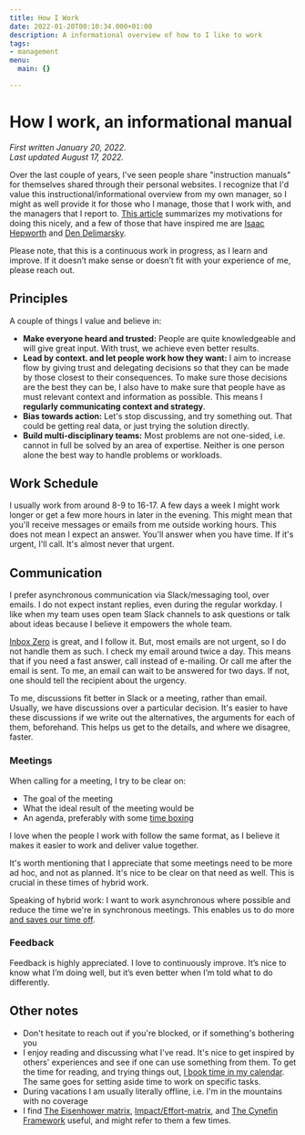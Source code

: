 ```yaml
---
title: How I Work
date: 2022-01-20T00:10:34.000+01:00
description: A informational overview of how to I like to work
tags:
- management
menu:
  main: {}

---
```

# How I work, an informational manual

_First written January 20, 2022.  
Last updated August 17, 2022._

Over the last couple of years, I've seen people share "instruction manuals" for themselves shared through their personal websites. I recognize that I'd value this instructional/informational overview from my own manager, so I might as well provide it for those who I manage, those that I work with, and the managers that I report to. [This article](https://www.remotecompany.com/blog/how-to-work-with-me-manual) summarizes my motivations for doing this nicely, and a few of those that have inspired me are [Isaac Hepworth](https://github.com/hepwori/wwi/) and [Den Delimarsky](https://den.dev/how-i-work/).

Please note, that this is a continuous work in progress, as I learn and improve. If it doesn’t make sense or doesn’t fit with your experience of me, please reach out.

## Principles

A couple of things I value and believe in:

* **Make everyone heard and trusted:** People are quite knowledgeable and will give great input. With trust, we achieve even better results.
* **Lead by context. and let people work how they want:** I aim to increase flow by giving trust and delegating decisions so that they can be made by those closest to their consequences. To make sure those decisions are the best they can be, I also have to make sure that people have as must relevant context and information as possible. This means I **regularly communicating context and strategy**.
* **Bias towards action:** Let's stop discussing, and try something out. That could be getting real data, or just trying the solution directly.
* **Build multi-disciplinary teams:** Most problems are not one-sided, i.e. cannot in full be solved by an area of expertise. Neither is one person alone the best way to handle problems or workloads.

## Work Schedule

I usually work from around 8-9 to 16-17. A few days a week I might work longer or get a few more hours in later in the evening. This might mean that you'll receive messages or emails from me outside working hours. This does not mean I expect an answer. You'll answer when you have time. If it's urgent, I'll call. It's almost never that urgent.

## Communication

I prefer asynchronous communication via Slack/messaging tool, over emails. I do not expect instant replies, even during the regular workday. I like when my team uses open team Slack channels to ask questions or talk about ideas because I believe it empowers the whole team.

[Inbox Zero](https://blog.doist.com/inbox-zero/) is great, and I follow it. But, most emails are not urgent, so I do not handle them as such. I check my email around twice a day. This means that if you need a fast answer, call instead of e-mailing. Or call me after the email is sent. To me, an email can wait to be answered for two days. If not, one should tell the recipient about the urgency.

To me, discussions fit better in Slack or a meeting, rather than email. Usually, we have discussions over a particular decision. It's easier to have these discussions if we write out the alternatives, the arguments for each of them, beforehand. This helps us get to the details, and where we disagree, faster.

### Meetings

When calling for a meeting, I try to be clear on:

* The goal of the meeting
* What the ideal result of the meeting would be
* An agenda, preferably with some [time boxing](https://en.wikipedia.org/wiki/Parkinson%27s_law "time boxing")

I love when the people I work with follow the same format, as I believe it makes it easier to work and deliver value together.

It's worth mentioning that I appreciate that some meetings need to be more ad hoc, and not as planned. It's nice to be clear on that need as well. This is crucial in these times of hybrid work.

Speaking of hybrid work: I want to work asynchronous where possible and reduce the time we're in synchronous meetings. This enables us to do more [and saves our time off](https://www.theatlantic.com/newsletters/archive/2022/04/triple-peak-day-work-from-home/629457/?utm_source=pocket&utm_medium=email&utm_campaign=pockethits&cta=1&src=ph).

### Feedback

Feedback is highly appreciated. I love to continuously improve. It’s nice to know what I’m doing well, but it’s even better when I’m told what to do differently.

## Other notes

* Don't hesitate to reach out if you're blocked, or if something's bothering you
* I enjoy reading and discussing what I've read. It's nice to get inspired by others' experiences and see if one can use something from them. To get the time for reading, and trying things out, [I book time in my calendar](https://todoist.com/productivity-methods/time-blocking). The same goes for setting aside time to work on specific tasks.
* During vacations I am usually literally offline, i.e. I'm in the mountains with no coverage
* I find [The Eisenhower matrix](https://todoist.com/productivity-methods/eisenhower-matrix), [Impact/Effort-matrix](https://miro.com/templates/impact-effort-matrix/), and [The Cynefin Framework](https://en.wikipedia.org/wiki/Cynefin_framework) useful, and might refer to them a few times.